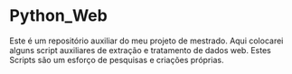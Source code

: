 # Python_Web
Este é um repositório auxiliar do meu projeto de mestrado.
Aqui colocarei alguns script auxiliares de extração e tratamento de dados web.
Estes Scripts são um esforço de pesquisas e criações próprias.
